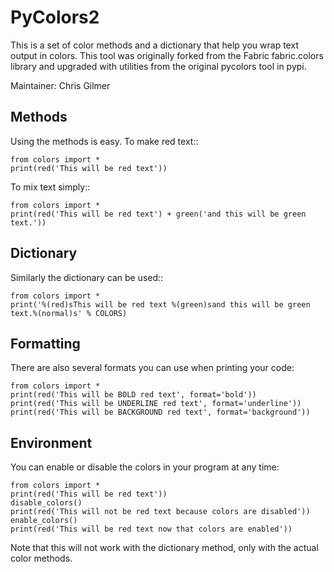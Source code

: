 # PyColors2

This is a set of color methods and a dictionary that help you wrap 
text output in colors.  This tool was originally forked from the
Fabric fabric.colors library and upgraded with utilities from the
original pycolors tool in pypi.

Maintainer: Chris Gilmer

## Methods

Using the methods is easy.  To make red text::
    
    from colors import *
    print(red('This will be red text'))

To mix text simply::

    from colors import *
    print(red('This will be red text') + green('and this will be green text.'))

## Dictionary

Similarly the dictionary can be used::

    from colors import *
    print('%(red)sThis will be red text %(green)sand this will be green text.%(normal)s' % COLORS)

## Formatting

There are also several formats you can use when printing your code:

    from colors import *
    print(red('This will be BOLD red text', format='bold'))
    print(red('This will be UNDERLINE red text', format='underline'))
    print(red('This will be BACKGROUND red text', format='background'))

## Environment

You can enable or disable the colors in your program at any time:

    from colors import *
    print(red('This will be red text'))
    disable_colors()
    print(red('This will not be red text because colors are disabled'))
    enable_colors()
    print(red('This will be red text now that colors are enabled'))

Note that this will not work with the dictionary method, only with the actual color methods.
